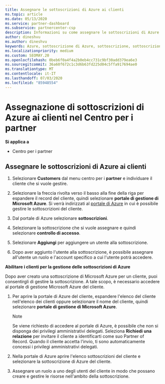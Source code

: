 ```yaml
---
title: Assegnare le sottoscrizioni di Azure ai clienti
ms.topic: article
ms.date: 05/13/2020
ms.service: partner-dashboard
ms.subservice: partnercenter-csp
description: Informazioni su come assegnare le sottoscrizioni di Azure ai clienti nel centro per i partner e su come consentire ai clienti di gestire le proprie sottoscrizioni.
author: dineshvu
ms.author: dineshvu
keywords: Azure, sottoscrizione di Azure, sottoscrizione, sottoscrizioni, assegna sottoscrizione, Gestisci sottoscrizione di Azure
ms.localizationpriority: medium
ms.custom: SEOMAY.20
ms.openlocfilehash: 0beb6f0a4f4a2b0eb4cc731c9bf30add379ea6e3
ms.sourcegitcommit: 36a60f672c1c3d6b63fd225d04c5ffa917694ae0
ms.translationtype: MT
ms.contentlocale: it-IT
ms.lasthandoff: 07/03/2020
ms.locfileid: "85948554"
---
```

# <a name="assigning-azure-subscriptions-to-customers-in-partner-center"></a>Assegnazione di sottoscrizioni di Azure ai clienti nel Centro per i partner

**Si applica a**

- Centro per i partner

## <a name="assign-azure-subscriptions-to-your-customers"></a>Assegnare le sottoscrizioni di Azure ai clienti

1. Selezionare **Customers** dal menu centro per i **partner** e individuare il cliente che si vuole gestire.

2. Selezionare la freccia rivolta verso il basso alla fine della riga per espandere il record del cliente, quindi selezionare **portale di gestione di Microsoft Azure**. Si verrà indirizzati al [portale di Azure](https://portal.azure.com/) in cui è possibile gestire le sottoscrizioni del cliente.

3. Dal portale di Azure selezionare **sottoscrizioni**.

4. Selezionare la sottoscrizione che si vuole assegnare e quindi selezionare **controllo di accesso**.

5. Selezionare **Aggiungi** per aggiungere un utente alla sottoscrizione. 

6. Dopo aver aggiunto l'utente alla sottoscrizione, è possibile assegnare all'utente un ruolo e l'account specifico a cui l'utente potrà accedere.

**Abilitare i clienti per la gestione delle sottoscrizioni di Azure**

Dopo aver creato una sottoscrizione di Microsoft Azure per un cliente, puoi consentirgli di gestire la sottoscrizione. A tale scopo, è necessario accedere al portale di gestione Microsoft Azure del cliente. 

1. Per aprire la portale di Azure del cliente, espandere l'elenco del cliente nell'elenco dei clienti oppure selezionare il nome del cliente, quindi selezionare **portale di gestione di Microsoft Azure**.
   > [!NOTE]  
   > Se viene richiesto di accedere al portale di Azure, è possibile che non si disponga dei privilegi amministrativi delegati. Seleziona **Richiedi una relazione** per invitare il cliente a identificarti come suo Partner of Record. Quando il cliente accetta l'invio, ti sono automaticamente concessi i privilegi amministrativi delegati.

2. Nella portale di Azure aprire l'elenco sottoscrizioni del cliente e selezionare la sottoscrizione di Azure del cliente.

3. Assegnare un ruolo a uno degli utenti del cliente in modo che possano creare e gestire le risorse nell'ambito della sottoscrizione.


